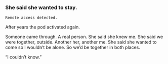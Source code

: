 ### She said she wanted to stay. 

`Remote access detected.`

After years the pod activated again.

Someone came through. A real person. She said she knew me. She said we were together, outside. Another her, another me. She said she wanted to come so I wouldn’t be alone. So we’d be together in both places.

“I couldn’t know.”
